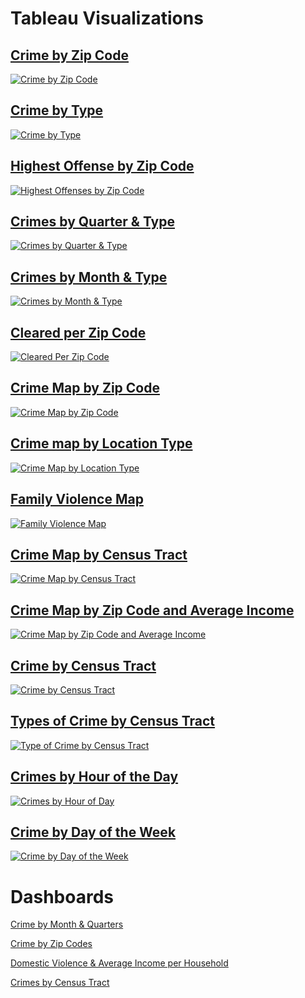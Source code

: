 # Tableau Visualizations

## [Crime by Zip Code](https://public.tableau.com/app/profile/charla.garcia/viz/CrimebyZipCode_16486858518550/CrimebyZipCode)
<div class='tableauPlaceholder' id='viz1648774099842' style='position: relative'><noscript><a href='#'><img alt='Crime by Zip Code ' src='https:&#47;&#47;public.tableau.com&#47;static&#47;images&#47;Cr&#47;CrimebyZipCode_16486858518550&#47;CrimebyZipCode&#47;1_rss.png' style='border: none' /></a></noscript><object class='tableauViz'  style='display:none;'><param name='host_url' value='https%3A%2F%2Fpublic.tableau.com%2F' /> <param name='embed_code_version' value='3' /> <param name='site_root' value='' /><param name='name' value='CrimebyZipCode_16486858518550&#47;CrimebyZipCode' /><param name='tabs' value='no' /><param name='toolbar' value='yes' /><param name='static_image' value='https:&#47;&#47;public.tableau.com&#47;static&#47;images&#47;Cr&#47;CrimebyZipCode_16486858518550&#47;CrimebyZipCode&#47;1.png' /> <param name='animate_transition' value='yes' /><param name='display_static_image' value='yes' /><param name='display_spinner' value='yes' /><param name='display_overlay' value='yes' /><param name='display_count' value='yes' /><param name='language' value='en-US' /></object></div>                

## [Crime by Type](https://public.tableau.com/app/profile/charla.garcia/viz/CrimebyType_16486859076150/CrimebyType)
<div class='tableauPlaceholder' id='viz1648774146232' style='position: relative'><noscript><a href='#'><img alt='Crime by Type ' src='https:&#47;&#47;public.tableau.com&#47;static&#47;images&#47;Cr&#47;CrimebyType_16486859076150&#47;CrimebyType&#47;1_rss.png' style='border: none' /></a></noscript><object class='tableauViz'  style='display:none;'><param name='host_url' value='https%3A%2F%2Fpublic.tableau.com%2F' /> <param name='embed_code_version' value='3' /> <param name='site_root' value='' /><param name='name' value='CrimebyType_16486859076150&#47;CrimebyType' /><param name='tabs' value='no' /><param name='toolbar' value='yes' /><param name='static_image' value='https:&#47;&#47;public.tableau.com&#47;static&#47;images&#47;Cr&#47;CrimebyType_16486859076150&#47;CrimebyType&#47;1.png' /> <param name='animate_transition' value='yes' /><param name='display_static_image' value='yes' /><param name='display_spinner' value='yes' /><param name='display_overlay' value='yes' /><param name='display_count' value='yes' /><param name='language' value='en-US' /></object></div>               

## [Highest Offense by Zip Code](https://public.tableau.com/app/profile/charla.garcia/viz/HighestOffensesbyZipCode/HighestOffensesbyZipCode)
<div class='tableauPlaceholder' id='viz1648774195363' style='position: relative'><noscript><a href='#'><img alt='Highest Offenses by Zip Code ' src='https:&#47;&#47;public.tableau.com&#47;static&#47;images&#47;Hi&#47;HighestOffensesbyZipCode&#47;HighestOffensesbyZipCode&#47;1_rss.png' style='border: none' /></a></noscript><object class='tableauViz'  style='display:none;'><param name='host_url' value='https%3A%2F%2Fpublic.tableau.com%2F' /> <param name='embed_code_version' value='3' /> <param name='site_root' value='' /><param name='name' value='HighestOffensesbyZipCode&#47;HighestOffensesbyZipCode' /><param name='tabs' value='no' /><param name='toolbar' value='yes' /><param name='static_image' value='https:&#47;&#47;public.tableau.com&#47;static&#47;images&#47;Hi&#47;HighestOffensesbyZipCode&#47;HighestOffensesbyZipCode&#47;1.png' /> <param name='animate_transition' value='yes' /><param name='display_static_image' value='yes' /><param name='display_spinner' value='yes' /><param name='display_overlay' value='yes' /><param name='display_count' value='yes' /><param name='language' value='en-US' /></object></div>                

## [Crimes by Quarter & Type](https://public.tableau.com/authoring/AustinCrime_16479758165290/CrimesbyQuarterType#2)
<div class='tableauPlaceholder' id='viz1648774299502' style='position: relative'><noscript><a href='#'><img alt='Crimes by Quarter &amp; Type ' src='https:&#47;&#47;public.tableau.com&#47;static&#47;images&#47;Cr&#47;CrimesbyQuarterType&#47;CrimesbyQuarterType&#47;1_rss.png' style='border: none' /></a></noscript><object class='tableauViz'  style='display:none;'><param name='host_url' value='https%3A%2F%2Fpublic.tableau.com%2F' /> <param name='embed_code_version' value='3' /> <param name='site_root' value='' /><param name='name' value='CrimesbyQuarterType&#47;CrimesbyQuarterType' /><param name='tabs' value='no' /><param name='toolbar' value='yes' /><param name='static_image' value='https:&#47;&#47;public.tableau.com&#47;static&#47;images&#47;Cr&#47;CrimesbyQuarterType&#47;CrimesbyQuarterType&#47;1.png' /> <param name='animate_transition' value='yes' /><param name='display_static_image' value='yes' /><param name='display_spinner' value='yes' /><param name='display_overlay' value='yes' /><param name='display_count' value='yes' /><param name='language' value='en-US' /></object></div>                

## [Crimes by Month & Type](https://public.tableau.com/authoring/AustinCrime_16479758165290/CrimesbyMonthType#2)
<div class='tableauPlaceholder' id='viz1648774355958' style='position: relative'><noscript><a href='#'><img alt='Crimes by Month &amp; Type ' src='https:&#47;&#47;public.tableau.com&#47;static&#47;images&#47;Cr&#47;CrimesbyMonthType&#47;CrimesbyMonthType&#47;1_rss.png' style='border: none' /></a></noscript><object class='tableauViz'  style='display:none;'><param name='host_url' value='https%3A%2F%2Fpublic.tableau.com%2F' /> <param name='embed_code_version' value='3' /> <param name='site_root' value='' /><param name='name' value='CrimesbyMonthType&#47;CrimesbyMonthType' /><param name='tabs' value='no' /><param name='toolbar' value='yes' /><param name='static_image' value='https:&#47;&#47;public.tableau.com&#47;static&#47;images&#47;Cr&#47;CrimesbyMonthType&#47;CrimesbyMonthType&#47;1.png' /> <param name='animate_transition' value='yes' /><param name='display_static_image' value='yes' /><param name='display_spinner' value='yes' /><param name='display_overlay' value='yes' /><param name='display_count' value='yes' /><param name='language' value='en-US' /></object></div>               

## [Cleared per Zip Code](https://public.tableau.com/authoring/AustinCrime_16479758165290/Clearedperzipcode#2)
<div class='tableauPlaceholder' id='viz1648774386432' style='position: relative'><noscript><a href='#'><img alt='Cleared Per Zip Code ' src='https:&#47;&#47;public.tableau.com&#47;static&#47;images&#47;Cl&#47;ClearedperZipCode&#47;ClearedPerZipCode&#47;1_rss.png' style='border: none' /></a></noscript><object class='tableauViz'  style='display:none;'><param name='host_url' value='https%3A%2F%2Fpublic.tableau.com%2F' /> <param name='embed_code_version' value='3' /> <param name='site_root' value='' /><param name='name' value='ClearedperZipCode&#47;ClearedPerZipCode' /><param name='tabs' value='no' /><param name='toolbar' value='yes' /><param name='static_image' value='https:&#47;&#47;public.tableau.com&#47;static&#47;images&#47;Cl&#47;ClearedperZipCode&#47;ClearedPerZipCode&#47;1.png' /> <param name='animate_transition' value='yes' /><param name='display_static_image' value='yes' /><param name='display_spinner' value='yes' /><param name='display_overlay' value='yes' /><param name='display_count' value='yes' /><param name='language' value='en-US' /></object></div>               

## [Crime Map by Zip Code](https://public.tableau.com/app/profile/charla.garcia/viz/CrimeMapbyZipCode/CrimeMapbyZipCode)
<div class='tableauPlaceholder' id='viz1648774455731' style='position: relative'><noscript><a href='#'><img alt='Crime Map by Zip Code ' src='https:&#47;&#47;public.tableau.com&#47;static&#47;images&#47;Cr&#47;CrimeMapbyZipCode&#47;CrimeMapbyZipCode&#47;1_rss.png' style='border: none' /></a></noscript><object class='tableauViz'  style='display:none;'><param name='host_url' value='https%3A%2F%2Fpublic.tableau.com%2F' /> <param name='embed_code_version' value='3' /> <param name='site_root' value='' /><param name='name' value='CrimeMapbyZipCode&#47;CrimeMapbyZipCode' /><param name='tabs' value='no' /><param name='toolbar' value='yes' /><param name='static_image' value='https:&#47;&#47;public.tableau.com&#47;static&#47;images&#47;Cr&#47;CrimeMapbyZipCode&#47;CrimeMapbyZipCode&#47;1.png' /> <param name='animate_transition' value='yes' /><param name='display_static_image' value='yes' /><param name='display_spinner' value='yes' /><param name='display_overlay' value='yes' /><param name='display_count' value='yes' /><param name='language' value='en-US' /></object></div>               

## [Crime map by Location Type](https://public.tableau.com/authoring/AustinCrime_16479758165290/CrimeMapbyLocationType#1)
<div class='tableauPlaceholder' id='viz1648774507205' style='position: relative'><noscript><a href='#'><img alt='Crime Map by Location Type ' src='https:&#47;&#47;public.tableau.com&#47;static&#47;images&#47;Cr&#47;CrimeMapbyLocationType&#47;CrimeMapbyLocationType&#47;1_rss.png' style='border: none' /></a></noscript><object class='tableauViz'  style='display:none;'><param name='host_url' value='https%3A%2F%2Fpublic.tableau.com%2F' /> <param name='embed_code_version' value='3' /> <param name='site_root' value='' /><param name='name' value='CrimeMapbyLocationType&#47;CrimeMapbyLocationType' /><param name='tabs' value='no' /><param name='toolbar' value='yes' /><param name='static_image' value='https:&#47;&#47;public.tableau.com&#47;static&#47;images&#47;Cr&#47;CrimeMapbyLocationType&#47;CrimeMapbyLocationType&#47;1.png' /> <param name='animate_transition' value='yes' /><param name='display_static_image' value='yes' /><param name='display_spinner' value='yes' /><param name='display_overlay' value='yes' /><param name='display_count' value='yes' /><param name='language' value='en-US' /></object></div>               

## [Family Violence Map](https://public.tableau.com/authoring/AustinCrime_16479758165290/FamilyViolenceMap#1)
<div class='tableauPlaceholder' id='viz1648774539795' style='position: relative'><noscript><a href='#'><img alt='Family Violence Map ' src='https:&#47;&#47;public.tableau.com&#47;static&#47;images&#47;Fa&#47;FamilyViolenceMap&#47;FamilyViolenceMap&#47;1_rss.png' style='border: none' /></a></noscript><object class='tableauViz'  style='display:none;'><param name='host_url' value='https%3A%2F%2Fpublic.tableau.com%2F' /> <param name='embed_code_version' value='3' /> <param name='site_root' value='' /><param name='name' value='FamilyViolenceMap&#47;FamilyViolenceMap' /><param name='tabs' value='no' /><param name='toolbar' value='yes' /><param name='static_image' value='https:&#47;&#47;public.tableau.com&#47;static&#47;images&#47;Fa&#47;FamilyViolenceMap&#47;FamilyViolenceMap&#47;1.png' /> <param name='animate_transition' value='yes' /><param name='display_static_image' value='yes' /><param name='display_spinner' value='yes' /><param name='display_overlay' value='yes' /><param name='display_count' value='yes' /><param name='language' value='en-US' /></object></div>               

## [Crime Map by Census Tract](https://public.tableau.com/app/profile/charla.garcia/viz/CrimeMapbyCensusTract/CrimeMapbyCensusTract)
<div class='tableauPlaceholder' id='viz1648775199215' style='position: relative'><noscript><a href='#'><img alt='Crime Map by Census Tract ' src='https:&#47;&#47;public.tableau.com&#47;static&#47;images&#47;DY&#47;DYD6T7MK2&#47;1_rss.png' style='border: none' /></a></noscript><object class='tableauViz'  style='display:none;'><param name='host_url' value='https%3A%2F%2Fpublic.tableau.com%2F' /> <param name='embed_code_version' value='3' /> <param name='path' value='shared&#47;DYD6T7MK2' /> <param name='toolbar' value='yes' /><param name='static_image' value='https:&#47;&#47;public.tableau.com&#47;static&#47;images&#47;DY&#47;DYD6T7MK2&#47;1.png' /> <param name='animate_transition' value='yes' /><param name='display_static_image' value='yes' /><param name='display_spinner' value='yes' /><param name='display_overlay' value='yes' /><param name='display_count' value='yes' /><param name='language' value='en-US' /></object></div>                

## [Crime Map by Zip Code and Average Income](https://public.tableau.com/app/profile/charla.garcia/viz/CrimeMapbyZipCodeandAverageIncome/CrimeMapbyZipCodeandAverageIncome)
<div class='tableauPlaceholder' id='viz1648775148104' style='position: relative'><noscript><a href='#'><img alt='Crime Map by Zip Code and Average Income ' src='https:&#47;&#47;public.tableau.com&#47;static&#47;images&#47;Cr&#47;CrimeMapbyZipCodeandAverageIncome&#47;CrimeMapbyZipCodeandAverageIncome&#47;1_rss.png' style='border: none' /></a></noscript><object class='tableauViz'  style='display:none;'><param name='host_url' value='https%3A%2F%2Fpublic.tableau.com%2F' /> <param name='embed_code_version' value='3' /> <param name='site_root' value='' /><param name='name' value='CrimeMapbyZipCodeandAverageIncome&#47;CrimeMapbyZipCodeandAverageIncome' /><param name='tabs' value='no' /><param name='toolbar' value='yes' /><param name='static_image' value='https:&#47;&#47;public.tableau.com&#47;static&#47;images&#47;Cr&#47;CrimeMapbyZipCodeandAverageIncome&#47;CrimeMapbyZipCodeandAverageIncome&#47;1.png' /> <param name='animate_transition' value='yes' /><param name='display_static_image' value='yes' /><param name='display_spinner' value='yes' /><param name='display_overlay' value='yes' /><param name='display_count' value='yes' /><param name='language' value='en-US' /></object></div>

## [Crime by Census Tract](https://public.tableau.com/app/profile/charla.garcia/viz/CrimebyCensusTract/CrimebyCensusTract)
<div class='tableauPlaceholder' id='viz1648775344415' style='position: relative'><noscript><a href='#'><img alt='Crime by Census Tract ' src='https:&#47;&#47;public.tableau.com&#47;static&#47;images&#47;Cr&#47;CrimebyCensusTract&#47;CrimebyCensusTract&#47;1_rss.png' style='border: none' /></a></noscript><object class='tableauViz'  style='display:none;'><param name='host_url' value='https%3A%2F%2Fpublic.tableau.com%2F' /> <param name='embed_code_version' value='3' /> <param name='site_root' value='' /><param name='name' value='CrimebyCensusTract&#47;CrimebyCensusTract' /><param name='tabs' value='no' /><param name='toolbar' value='yes' /><param name='static_image' value='https:&#47;&#47;public.tableau.com&#47;static&#47;images&#47;Cr&#47;CrimebyCensusTract&#47;CrimebyCensusTract&#47;1.png' /> <param name='animate_transition' value='yes' /><param name='display_static_image' value='yes' /><param name='display_spinner' value='yes' /><param name='display_overlay' value='yes' /><param name='display_count' value='yes' /><param name='language' value='en-US' /></object></div>               

## [Types of Crime by Census Tract](https://public.tableau.com/app/profile/charla.garcia/viz/TypesofCrimebyCensusTract/TypeofCrimebyCensusTract)
<div class='tableauPlaceholder' id='viz1648775388212' style='position: relative'><noscript><a href='#'><img alt='Type of Crime by Census Tract ' src='https:&#47;&#47;public.tableau.com&#47;static&#47;images&#47;Ty&#47;TypesofCrimebyCensusTract&#47;TypeofCrimebyCensusTract&#47;1_rss.png' style='border: none' /></a></noscript><object class='tableauViz'  style='display:none;'><param name='host_url' value='https%3A%2F%2Fpublic.tableau.com%2F' /> <param name='embed_code_version' value='3' /> <param name='site_root' value='' /><param name='name' value='TypesofCrimebyCensusTract&#47;TypeofCrimebyCensusTract' /><param name='tabs' value='no' /><param name='toolbar' value='yes' /><param name='static_image' value='https:&#47;&#47;public.tableau.com&#47;static&#47;images&#47;Ty&#47;TypesofCrimebyCensusTract&#47;TypeofCrimebyCensusTract&#47;1.png' /> <param name='animate_transition' value='yes' /><param name='display_static_image' value='yes' /><param name='display_spinner' value='yes' /><param name='display_overlay' value='yes' /><param name='display_count' value='yes' /><param name='language' value='en-US' /></object></div>                

## [Crimes by Hour of the Day](https://public.tableau.com/app/profile/charla.garcia/viz/CrimesbyHourofDay/CrimesbyHourofDay)
<div class='tableauPlaceholder' id='viz1648775433589' style='position: relative'><noscript><a href='#'><img alt='Crimes by Hour of Day ' src='https:&#47;&#47;public.tableau.com&#47;static&#47;images&#47;Cr&#47;CrimesbyHourofDay&#47;CrimesbyHourofDay&#47;1_rss.png' style='border: none' /></a></noscript><object class='tableauViz'  style='display:none;'><param name='host_url' value='https%3A%2F%2Fpublic.tableau.com%2F' /> <param name='embed_code_version' value='3' /> <param name='site_root' value='' /><param name='name' value='CrimesbyHourofDay&#47;CrimesbyHourofDay' /><param name='tabs' value='no' /><param name='toolbar' value='yes' /><param name='static_image' value='https:&#47;&#47;public.tableau.com&#47;static&#47;images&#47;Cr&#47;CrimesbyHourofDay&#47;CrimesbyHourofDay&#47;1.png' /> <param name='animate_transition' value='yes' /><param name='display_static_image' value='yes' /><param name='display_spinner' value='yes' /><param name='display_overlay' value='yes' /><param name='display_count' value='yes' /><param name='language' value='en-US' /></object></div>                

## [Crime by Day of the Week](https://public.tableau.com/app/profile/charla.garcia/viz/CrimebyDayoftheWeek/CrimebyDayoftheWeek)
<div class='tableauPlaceholder' id='viz1648775475818' style='position: relative'><noscript><a href='#'><img alt='Crime by Day of the Week ' src='https:&#47;&#47;public.tableau.com&#47;static&#47;images&#47;Cr&#47;CrimebyDayoftheWeek&#47;CrimebyDayoftheWeek&#47;1_rss.png' style='border: none' /></a></noscript><object class='tableauViz'  style='display:none;'><param name='host_url' value='https%3A%2F%2Fpublic.tableau.com%2F' /> <param name='embed_code_version' value='3' /> <param name='site_root' value='' /><param name='name' value='CrimebyDayoftheWeek&#47;CrimebyDayoftheWeek' /><param name='tabs' value='no' /><param name='toolbar' value='yes' /><param name='static_image' value='https:&#47;&#47;public.tableau.com&#47;static&#47;images&#47;Cr&#47;CrimebyDayoftheWeek&#47;CrimebyDayoftheWeek&#47;1.png' /> <param name='animate_transition' value='yes' /><param name='display_static_image' value='yes' /><param name='display_spinner' value='yes' /><param name='display_overlay' value='yes' /><param name='display_count' value='yes' /><param name='language' value='en-US' /></object></div>               

# Dashboards

[Crime by Month & Quarters](https://public.tableau.com/authoring/AustinCrime_16479758165290/CrimebyMonthQuarters#1)

[Crime by Zip Codes](https://public.tableau.com/authoring/AustinCrime_16479758165290/CrimebyZipCodes#1)

[Domestic Violence & Average Income per Household](https://public.tableau.com/authoring/AustinCrime_16479758165290/DomesticViolenceandAverageIncomeperHousehold#1)

[Crimes by Census Tract](https://public.tableau.com/authoring/AustinCrime_16479758165290/CrimesbyCensusTract#1)
